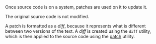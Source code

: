 
Once source code is on a system, patches are used on it to update it.

The original source code is not modified.

A patch is formatted as a _diff_, because it represents what is different between two versions of the text. A _diff_ is created using the `diff` utility, which is then applied to the source code using the [patch](http://savannah.gnu.org/projects/patch/) utility.
